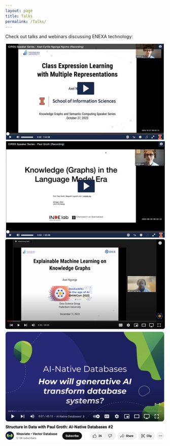 ```yaml
---
layout: page
title: Talks
permalink: /Talks/
---
```


Check out talks and webinars discussing ENEXA technology:

<div class="gallery-box">
    <div class="gallery">
    <a href="https://mediaspace.illinois.edu/media/t/1_mcw01wa7"><img src="/images/enexacontent/cirssAxel2023.jpg" loading="lazy"></a>
    <a href="https://mediaspace.illinois.edu/media/t/1_0jzxu14t"><img src="/images/enexacontent/cirssPaul2023.jpg" loading="lazy"></a>
    <a href="https://youtu.be/EowfN9hL-zc?si=-KV6pbT9j0O-Ckro"><img src="/images/enexacontent/swcconAxel2023.jpg" loading="lazy"></a>
    <a href="https://www.youtube.com/watch?v=3ET69F7smk8"><img src="/images/enexacontent/weaviatePodcastPaul2023.jpg" loading="lazy"></a>
    </div>
</div>
